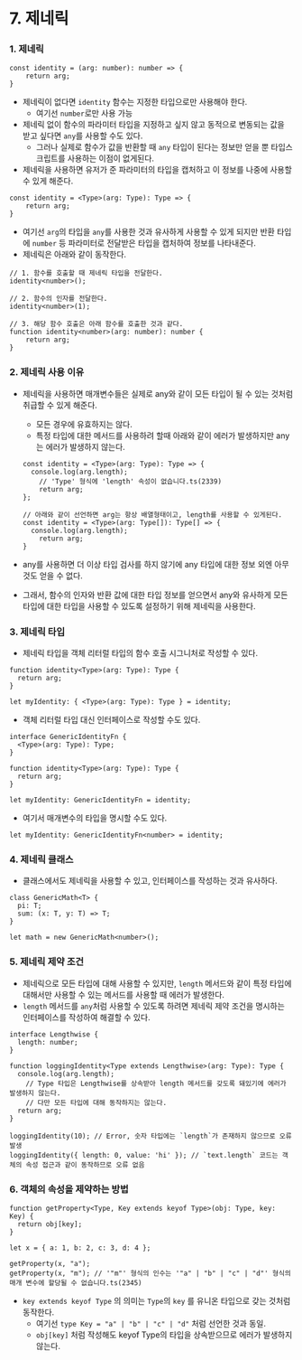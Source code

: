 # 7. 제네릭

### 1. 제네릭

```tsx
const identity = (arg: number): number => {
	return arg;
}
```

- 제네릭이 없다면 `identity` 함수는 지정한 타입으로만 사용해야 한다.
    - 여기선 `number`로만 사용 가능
- 제네릭 없이 함수의 파라미터 타입을 지정하고 싶지 않고 동적으로 변동되는 값을 받고 싶다면 `any`를 사용할 수도 있다.
    - 그러나 실제로 함수가 값을 반환할 때 `any` 타입이 된다는 정보만 얻을 뿐 타입스크립트를 사용하는 이점이 없게된다.
- 제네릭을 사용하면 유저가 준 파라미터의 타입을 캡처하고 이 정보를 나중에 사용할 수 있게 해준다.

```tsx
const identity = <Type>(arg: Type): Type => {
	return arg;
}
```

- 여기선 `arg`의 타입을 `any`를 사용한 것과 유사하게 사용할 수 있게 되지만 반환 타입에 `number` 등 파라미터로 전달받은 타입을 캡처하여 정보를 나타내준다.
- 제네릭은 아래와 같이 동작한다.

```tsx
// 1. 함수를 호출할 때 제네릭 타입을 전달한다.
identity<number>();

// 2. 함수의 인자를 전달한다.
identity<number>(1);

// 3. 해당 함수 호출은 아래 함수를 호출한 것과 같다.
function identity<number>(arg: number): number {
	return arg;
}
```

### 2. 제네릭 사용 이유

- 제네릭을 사용하면 매개변수들은 실제로 any와 같이 모든 타입이 될 수 있는 것처럼 취급할 수 있게 해준다.
    - 모든 경우에 유효하지는 않다.
    - 특정 타입에 대한 메서드를 사용하려 할때 아래와 같이 에러가 발생하지만 any는 에러가 발생하지 않는다.
    
    ```tsx
    const identity = <Type>(arg: Type): Type => {
      console.log(arg.length);
    	// 'Type' 형식에 'length' 속성이 없습니다.ts(2339)
    	return arg;
    };
    
    // 아래와 같이 선언하면 arg는 항상 배열형태이고, length를 사용할 수 있게된다.
    const identity = <Type>(arg: Type[]): Type[] => {
      console.log(arg.length);
    	return arg;
    }
    ```
    
- any를 사용하면 더 이상 타입 검사를 하지 않기에 any 타입에 대한 정보 외엔 아무것도 얻을 수 없다.
- 그래서, 함수의 인자와 반환 값에 대한 타입 정보를 얻으면서 any와 유사하게 모든 타입에 대한 타입을 사용할 수 있도록 설정하기 위해 제네릭을 사용한다.

### 3. 제네릭 타입

- 제네릭 타입을 객체 리터럴 타입의 함수 호출 시그니처로 작성할 수 있다.

```tsx
function identity<Type>(arg: Type): Type {
  return arg;
}
 
let myIdentity: { <Type>(arg: Type): Type } = identity;
```

- 객체 리터럴 타입 대신 인터페이스로 작성할 수도 있다.

```tsx
interface GenericIdentityFn {
  <Type>(arg: Type): Type;
}
 
function identity<Type>(arg: Type): Type {
  return arg;
}
 
let myIdentity: GenericIdentityFn = identity;
```

- 여기서 매개변수의 타입을 명시할 수도 있다.

```tsx
let myIdentity: GenericIdentityFn<number> = identity;
```

### 4. 제네릭 클래스

- 클래스에서도 제네릭을 사용할 수 있고, 인터페이스를 작성하는 것과 유사하다.

```tsx
class GenericMath<T> {
  pi: T;
  sum: (x: T, y: T) => T;
}

let math = new GenericMath<number>();
```

### 5. 제네릭 제약 조건

- 제네릭으로 모든 타입에 대해 사용할 수 있지만, `length` 메서드와 같이 특정 타입에 대해서만 사용할 수 있는 메서드를 사용할 때 에러가 발생한다.
- `length` 메서드를 `any`처럼 사용할 수 있도록 하려면 제네릭 제약 조건을 명시하는 인터페이스를 작성하여 해결할 수 있다.

```tsx
interface Lengthwise {
  length: number;
}
 
function loggingIdentity<Type extends Lengthwise>(arg: Type): Type {
  console.log(arg.length);
	// Type 타입은 Lengthwise를 상속받아 length 메서드를 갖도록 돼있기에 에러가 발생하지 않는다.
	// 다만 모든 타입에 대해 동작하지는 않는다.
  return arg;
}

loggingIdentity(10); // Error, 숫자 타입에는 `length`가 존재하지 않으므로 오류 발생
loggingIdentity({ length: 0, value: 'hi' }); // `text.length` 코드는 객체의 속성 접근과 같이 동작하므로 오류 없음
```

### 6. 객체의 속성을 제약하는 방법

```tsx
function getProperty<Type, Key extends keyof Type>(obj: Type, key: Key) {
  return obj[key];
}
 
let x = { a: 1, b: 2, c: 3, d: 4 };
 
getProperty(x, "a");
getProperty(x, "m"); // '"m"' 형식의 인수는 '"a" | "b" | "c" | "d"' 형식의 매개 변수에 할당될 수 없습니다.ts(2345)
```

- `key extends keyof Type` 의 의미는 `Type`의 `key` 를 유니온 타입으로 갖는 것처럼 동작한다.
    - 여기선 `type Key = "a" | "b" | "c" | "d"` 처럼 선언한 것과 동일.
    - `obj[key]` 처럼 작성해도 keyof Type의 타입을 상속받으므로 에러가 발생하지 않는다.